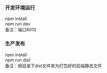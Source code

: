 
### 开发环境运行
npm install  
npm run dev  
备注：端口8010

### 生产发布
npm install  
npm run dist  
备注：根目录下dist文件夹为打包好的前端静态文件